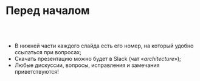 # Перед началом

<br> <br>

* В нижней части каждого слайда есть его номер, на который удобно ссылаться при вопросах;
* Скачать презентацию можно будет в Slack (чат «*architecture*»);
* Любые дискуссии, вопросы, исправления и замечания приветствуются!

<SlideCurrentNo class="absolute bottom-[5px] left-1/2 transform -translate-x-1/2 items-center" />
